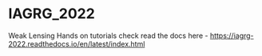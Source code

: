 # IAGRG_2022
Weak Lensing Hands on tutorials
check read the docs here - https://iagrg-2022.readthedocs.io/en/latest/index.html
